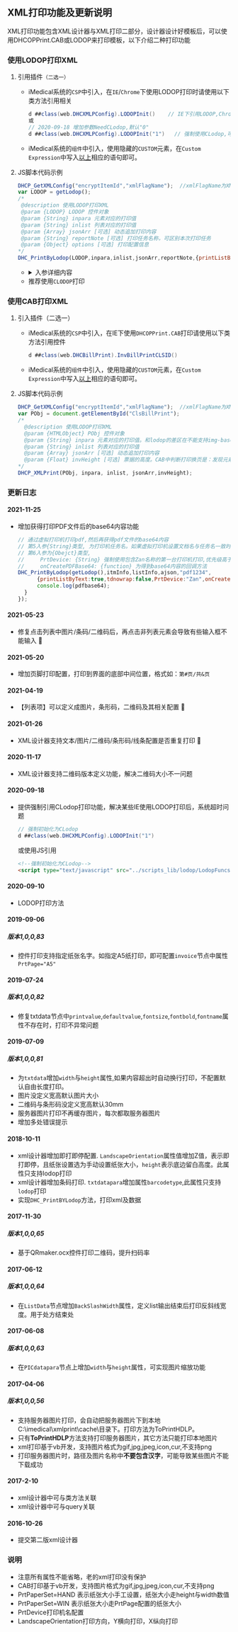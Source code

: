 ## XML打印功能及更新说明

XML打印功能包含XML设计器与XML打印二部分，设计器设计好模板后，可以使用DHCOPPrint.CAB或LODOP来打印模板，以下介绍二种打印功能

### 使用LODOP打印XML

1. 引用插件`（二选一）`

   + iMedical系统的`CSP`中引入，在`IE`/`Chrome`下使用LODOP打印时请使用以下类方法引用相关

     ```c#
     d ##class(web.DHCXMLPConfig).LODOPInit()    // IE下引用LODOP,Chrome下引用CLODOP
     或
     // 2020-09-18 增加参数NeedCLodop,默认"0"
     d ##class(web.DHCXMLPConfig).LODOPInit("1")   // 强制使用CLodop,可用效解决打印img导致iMedical超时问题
     ```

   + iMedical系统的`组件`中引入，使用隐藏的`CUSTOM`元素，在`Custom Expression`中写入<a href="#t1">以上</a>相应的语句即可。

2. JS脚本代码示例

   ```javascript
   DHCP_GetXMLConfig("encryptItemId","xmlFlagName");  //xmlFlagName为XML模板, 用于加载XML内容
   var LODOP = getLodop();
   /*
    @description 使用LODOP打印XML
    @param {LODOP} LODOP 控件对象
    @param {String} inpara 元素对应的打印值
    @param {String} inlist 列表对应的打印值
    @param {Array} jsonArr [可选] 动态追加打印内容
    @param {String} reportNote [可选] 打印任务名称，可区别本次打印任务
    @param {Object} options [可选] 打印配置信息
   */
   DHC_PrintByLodop(LODOP,inpara,inlist,jsonArr,reportNote,{printListByText:true});
   ```
   
   + <details>
         <summary>入参详细内容</summary>
         <pre><ul><li>@param {LODOP} LODOP 控件对象</li>
     <li>@param {String} inpara 元素对应的打印值
     name_$c(2)_zhangsha^
     patno_$c(2)_000009^
     img1_$c(2)_data:image/png;base64,iVAAA...AA^
     img2_$c(2)_http://172.0.0.1/imedical/web/images/xx/xx.gif^
     img3_$c(2)_c:\\xx.gif
     </li>
     <li>@param {String} inlist 列表对应的打印值
     DrugName1^Price1^DrugUnit1^Qty1^PaySum1_$c(2)
     _DrugName2^Price2^DrugUnit2^Qty2^PaySum2_$c(2)
     _DrugName3^Price3^DrugUnit3^Qty3^PaySum3
     </li>
     <li>@param {Array} jsonArr [可选] 动态追加打印内容
        [{type:"invoice",PrtDevice:"pdfprinter"},{type:"line",sx:1,sy:1,ex:100,ey:100},{type:"text",name:"patno",value:"0009",x:10,y:10,isqrcode:true,lineHeigth:5}]
     </li>
     <li>@param {String} reportNote [可选] 打印任务名称，可区别本次打印任务</li>
     <li>@param {Object} options [可选] 打印配置信息
           <table>
           <tr><td>printListByText:true</td><td>true按label打印列表。false按html-table方式打印。默认false，一般应使用true</td></tr>
           <tr><td>LetterSpacing:0</td><td>控制字符间空隙。0正常空隙，-2紧凑或其它数值。默认0</td></tr>
           <tr><td>preview:0</td><td>0打印,1预览。默认0</td></tr>
           <tr><td>tableBorder:0</td><td>默认是0, 数字表示线宽。替换listHtmlTableBorder</td></tr>
           <tr><td>tdnowrap:true</td><td>true时列宽固定800mm。false时为二列间宽度，内容可自动换行</td></tr>
           <tr><td>pdfDownload:false</td><td>得到打印后的PDF文件并下载下来</td></tr>
           <tr><td>onCreatePDFBase64:undefined</td><td>值为函数时，会把把PDF文件转成base64字符串，以入参方式传给函数</td></tr>
           <tr><td>PrtDevice:undefined</td><td>强制设置打印机名称</td></tr>
     	  <tr><td>columnTitle:"ColTitle1^ColTitle2^ColTitle3^ColTitle4"</td></tr>
     	  <tr><td>pageShowColunmTitle:false</td><td>是否每页显示表头。默认不显示</td></tr>
     	  <tr><td>pageTableStartPostion:"ONEPAGE"</td><td>第一页启始位置一样。为数字时表示启始位置yrow值单位mm。默认ONEPAGE</td></tr>
     	  <tr><td>rowContentFit: false</td><td>默认false 行内容是否自动换行。替换listHtmlTableWordWrapFlag</td></tr>
     	  <tr><td>rowHeightExpand: false</td><td>默认false 是否推动表格后面元素位置</td></tr>
     	  </table>
     </li></ul></pre>
     </details>
   
   - 推荐使用`CLODOP`打印

### 使用CAB打印XML

1. 引入插件（二选一）
   - iMedical系统的`CSP`中引入，在IE下使用`DHCOPPrint.CAB`打印请使用以下类方法引用控件
   
     ```c#
     d ##class(web.DHCBillPrint).InvBillPrintCLSID()
     ```
   
   - iMedical系统的`组件`中引入，使用隐藏的`CUSTOM`元素，在`Custom Expression`中写入<a href="#t1">以上</a>相应的语句即可。

2. JS脚本代码示例

   ```js
   DHCP_GetXMLConfig("encryptItemId","xmlFlagName");  //xmlFlagName为XML模板, 用于加载XML内容
   var PObj = document.getElementById("ClsBillPrint");
   /*
     @description 使用LODOP打印XML
     @param {HTMLObject} PObj 控件对象
     @param {String} inpara 元素对应的打印值。和lodop的差区在不能支持img-base64打印
     @param {String} inlist 列表对应的打印值
     @param {Array} jsonArr [可选] 动态追加打印内容
     @param {Float} invHeight [可选] 票据的高度。CAB中判断打印换页是：发现元素位置top超过height就会换页打印，如果发现一个元素超过一页后，后面所有元素都会分页打印。通过invHeight可以解决。2018-09-20 增加invHeight 分页处理。默认空
   */
   DHCP_XMLPrint(PObj, inpara, inlist, jsonArr,invHeight);
   ```



### 更新日志 ###

#### 2021-11-25

- 增加获得打印PDF文件后的base64内容功能

  ```js
  // 通过虚拟打印机打印pdf,然后再获得pdf文件的base64内容
  // 第5入参{String}类型, 为打印机任务名。如果虚拟打印机设置文档名与任务名一致时,也为pdf文件名
  // 第6入参为{Obejct}类型, 
  //     PrtDevice: {String} 强制使用包含Zan名称的第一台打印机打印,优先级高于XML模板中打印机配置
  //     onCreatePDFBase64: {function} 为得到base64内容的回调方法
  DHC_PrintByLodop(getLodop(),itmInfo,listInfo,ajson,"pdf1234",
        {printListByText:true,tdnowrap:false,PrtDevice:"Zan",onCreatePDFBase64:function(pdfbase64){
  		console.log(pdfbase64);
  	}
  });
  ```

  

#### 2021-05-23

- 修复点击列表中图片/条码/二维码后，再点击非列表元素会导致有些输入框不能输入 :bug:

#### 2021-05-20

- 增加页脚打印配置，打印到界面的底部中间位置，格式如：`第#页/共&页`

#### 2021-04-19

- 【列表项】可以定义成图片，条形码，二维码及其相关配置 :sparkler:

#### 2021-01-26

* XML设计器支持文本/图片/二维码/条形码/线条配置是否重复打印 :sparkler:

#### 2020-11-17

+ XML设计器支持二维码版本定义功能，解决二维码大小不一问题

#### 2020-09-18

* 提供强制引用CLodop打印功能，解决某些IE使用LODOP打印后，系统超时问题

  ```c#
  // 强制初始化为CLodop
  d ##class(web.DHCXMLPConfig).LODOPInit("1")
  ```

  或使用JS引用

  ```html
  <!--强制初始化为CLodop-->
  <script type="text/javascript" src="../scripts_lib/lodop/LodopFuncs.js?needCLodop=1" charset="UTF-8"></script>
  ```


#### 2020-09-10
- LODOP打印方法

#### 2019-09-06
##### 版本1,0,0,83 #####
* 控件打印支持指定纸张名字。如指定A5纸打印，即可配置`invoice`节点中属性`PrtPage="A5"`

#### 2019-07-24
##### 版本1,0,0,82 #####
* 修复txtdata节点中`printvalue`,`defaultvalue`,`fontsize`,`fontbold`,`fontname`属性不存在时，打印不异常问题

#### 2019-07-09 ##
##### 版本1,0,0,81 #####
* 为`txtdata`增加`width`与`height`属性,如果内容超出时自动换行打印，不配置默认自由长度打印。
* 图片没定义宽高默认图片大小
* 二维码与条形码没定义宽高默认30mm
* 服务器图片打印不再缓存图片，每次都取服务器图片
* 增加多处错误提示

#### 2018-10-11 ##
* xml设计器增加即打即停配置. `LandscapeOrientation`属性值增加Z值，表示即打即停，且纸张设置选为手动设置纸张大小，`height`表示底边留白高度。此属性只支持lodop打印
* xml设计器增加条码打印. `txtdatapara`增加属性`barcodetype`,此属性只支持`lodop`打印
* 实现`DHC_PrintBYLodop`方法，打印xml及数据

#### 2017-11-30 ##
##### 版本1,0,0,65 #####
* 基于QRmaker.ocx控件打印二维码，提升扫码率

#### 2017-06-12 ##
##### 版本1,0,0,64 #####
* 在`ListData`节点增加`BackSlashWidth`属性，定义list输出结束后打印反斜线宽度。用于处方结束处

#### 2017-06-08 ##
##### 版本1,0,0,63 #####
* 在`PICdatapara`节点上增加`width`与`height`属性，可实现图片缩放功能

#### 2017-04-06 ##
##### 版本1,0,0,56 #####
* 支持服务器图片打印，会自动把服务器图片下到本地C:\imedical\xmlprint\cache\目录下。打印方法为ToPrintHDLP。
* 只有**ToPrintHDLP**方法支持打印服务器图片，其它方法只能打印本地图片
* xml打印基于vb开发，支持图片格式为gif,jpg,jpeg,icon,cur,不支持png
* 打印服务器图片时，路径及图片名称中**不要包含汉字**，可能导致某些图片不能下载成功

#### 2017-2-10 ##
* xml设计器中可与类方法关联
* xml设计器中可与query关联

#### 2016-10-26 ##
* 提交第二版xml设计器

### 说明
* 注意所有属性不能省略，老的xml打印没有保护
* CAB打印基于vb开发，支持图片格式为gif,jpg,jpeg,icon,cur,不支持png
* PrtPaperSet=HAND 表示纸张大小手工设置，纸张大小走height与width数值
* PrtPaperSet=WIN 表示纸张大小走PrtPage配置的纸张大小
* PrtDevice打印机名配置
* LandscapeOrientation打印方向，Y横向打印，X纵向打印